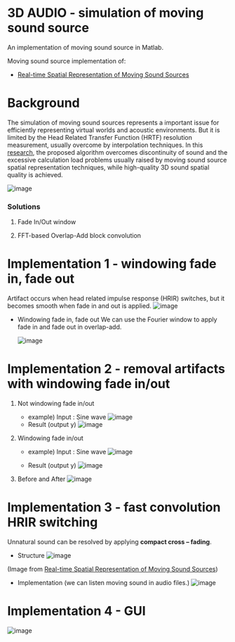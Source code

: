 # 3D AUDIO - simulation of moving sound source

An implementation of moving sound source in Matlab.

Moving sound source implementation of:

* [Real-time Spatial Representation of Moving Sound Sources][research]

[research]: https://www.researchgate.net/publication/267553744_Real-time_Spatial_Representation_of_Moving_Sound_Sources


# Background

The simulation of moving sound sources represents a important issue for efficiently representing virtual worlds  and acoustic environments. But it is limited by the Head Related Transfer Function (HRTF) resolution measurement, usually overcome by interpolation techniques.
In this [research][research], the proposed algorithm overcomes discontinuity of sound and the excessive calculation load problems usually raised by moving sound source spatial representation techniques, while high-quality 3D sound spatial quality is achieved.

![image](https://user-images.githubusercontent.com/86009768/136959961-12dcd7fd-b5bd-4484-9813-c43353a8d45a.png)

### Solutions

1. Fade In/Out  window

2. FFT-based Overlap-Add block convolution

# Implementation 1 - windowing fade in, fade out

Artifact occurs when head related impulse response (HRIR) switches, but it becomes smooth when fade in and out is applied.
![image](https://user-images.githubusercontent.com/86009768/136981140-c4c31b0d-033a-40a7-9d2d-5af3d74dd5db.png)

* Windowing fade in, fade out
  We can use the Fourier window to apply fade in and fade out in overlap-add. 
  
  ![image](https://user-images.githubusercontent.com/86009768/136982838-8030f0b4-a3d4-44f9-a6fc-7c0cc27c357c.png)

# Implementation 2 -  removal artifacts with windowing fade in/out
  1. Not windowing fade in/out
     * example) Input : Sine wave
     ![image](https://user-images.githubusercontent.com/86009768/136984586-0fd81246-9230-4064-9013-d9a14dfbdde2.png)
     * Result (output y)
       ![image](https://user-images.githubusercontent.com/86009768/136984766-47a129b0-154d-497f-a2a0-85f57d612592.png)

  2. Windowing fade in/out
     * example) Input : Sine wave
       ![image](https://user-images.githubusercontent.com/86009768/136985061-08a7d4b4-fea1-4f1a-9636-09789042d500.png)

     * Result (output y)
       ![image](https://user-images.githubusercontent.com/86009768/136985141-e5a6c8bc-c6d9-47d8-825f-9a156c4a434a.png)
  
  3. Before and After 
     ![image](https://user-images.githubusercontent.com/86009768/136985430-cd239044-9476-4c82-aa64-cfe846fdc278.png)

# Implementation 3 -  fast convolution HRIR switching
Unnatural sound can be resolved by applying __compact cross – fading__.
* Structure
![image](https://user-images.githubusercontent.com/86009768/136985894-fba87740-b21b-456e-8d6c-8ceaf0db5bb5.png)
 
 (Image from [Real-time Spatial Representation of Moving Sound Sources][research])

* Implementation (we can listen moving sound in audio files.)
  ![image](https://user-images.githubusercontent.com/86009768/136986438-8e2f4560-21a9-41c0-9799-c417c3252c14.png)
  
# Implementation 4 -  GUI

![image](https://user-images.githubusercontent.com/86009768/136986561-01a5a666-6077-4e41-9717-2756638fdcfb.png)

